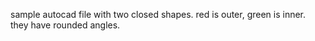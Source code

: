 sample autocad file with two closed shapes. red is outer, green is inner. they have rounded angles.
